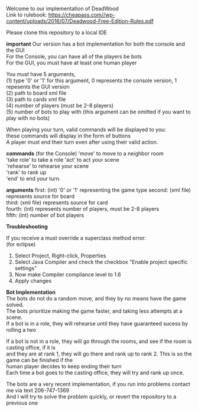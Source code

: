 Welcome to our implementation of DeadWood<br/>
Link to rulebook: https://cheapass.com//wp-content/uploads/2016/07/Deadwood-Free-Edition-Rules.pdf<br/>

Please clone this repository to a local IDE <br/>


**important**
Our version has a bot implementation for both the console and the GUI<br/>
For the Console, you can have all of the players be bots<br/>
For the GUI, you must have at least one human player<br/>


You must have 5 arguments, <br/>
    (1) type '0' or '1' for this argument, 0 represents the console version, 1 repesents the GUI version<br/>
    (2) path to board xml file <br/>
    (3) path to cards xml file <br/>
    (4) number of players (must be 2-8 players)<br/>
    (5) number of bots to play with (this argument can be omitted if you want to play with no bots)<br/>


When playing your turn, valid commands will be displayed to you:<br/>
these commands will display in the form of buttons<br/>
A player must end their turn even after using their valid action. <br/>


**commands** (for the Console)
'move' to move to a neighbor room<br/>
'take role' to take a role
'act' to act your scene<br/>
'rehearse' to rehearse your scene<br/>
'rank' to rank up<br/>
'end' to end your turn.<br/>


**arguments**
first: (int) '0' or '1' representing the game type
second: (xml file) represents source for board<br/>
third: (xml file) represents source for card<br/>
fourth: (int) represents number of players, must be 2-8 players<br/>
fifth: (int) number of bot players 

**Troubleshooting**

If you receive a must override a superclass method error: <br/>
(for eclipse)<br/>
1) Select Project, Right-click, Properties<br/>
2) Select Java Compiler and check the checkbox "Enable project specific settings"<br/>
3) Now make Compiler compliance level to 1.6<br/>
4) Apply changes<br/>

**Bot Implementation** <br/>
The bots do not do a random move, and they by no means have the game solved. <br/>
The bots prioritize making the game faster, and taking less attempts at a scene.<br/>
If a bot is in a role, they will rehearse until they have guaranteed sucess by rolling a two <br/>

If a bot is not in a role, they will go through the rooms, and see if the room is casting office, if it is <br/>
and they are at rank 1, they will go there and rank up to rank 2. This is so the game can be finished if the <br/>
human player decides to keep ending their turn <br/>
Each time a bot goes to the casting office, they will try and rank up once. <br/>

The bots are a very recent implementation, if you run into problems contact me via text 206-747-1369 <br/>
And I will try to solve the problem quickly, or revert the repository to a previous one <br/>





